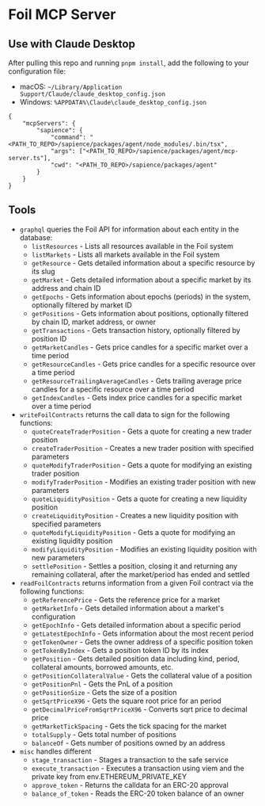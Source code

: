 # Foil MCP Server

## Use with Claude Desktop

After pulling this repo and running `pnpm install`, add the following to your configuration file:
* macOS: `~/Library/Application Support/Claude/claude_desktop_config.json`
* Windows: `%APPDATA%\Claude\claude_desktop_config.json`

```
{
    "mcpServers": {
        "sapience": {
            "command": "<PATH_TO_REPO>/sapience/packages/agent/node_modules/.bin/tsx",
            "args": ["<PATH_TO_REPO>/sapience/packages/agent/mcp-server.ts"],
            "cwd": "<PATH_TO_REPO>/sapience/packages/agent"
        }
    }
}
```

## Tools

* `graphql` queries the Foil API for information about each entity in the database:
  * `listResources` - Lists all resources available in the Foil system
  * `listMarkets` - Lists all markets available in the Foil system
  * `getResource` - Gets detailed information about a specific resource by its slug
  * `getMarket` - Gets detailed information about a specific market by its address and chain ID
  * `getEpochs` - Gets information about epochs (periods) in the system, optionally filtered by market ID
  * `getPositions` - Gets information about positions, optionally filtered by chain ID, market address, or owner
  * `getTransactions` - Gets transaction history, optionally filtered by position ID
  * `getMarketCandles` - Gets price candles for a specific market over a time period
  * `getResourceCandles` - Gets price candles for a specific resource over a time period
  * `getResourceTrailingAverageCandles` - Gets trailing average price candles for a specific resource over a time period
  * `getIndexCandles` - Gets index price candles for a specific market over a time period
* `writeFoilContracts` returns the call data to sign for the following functions:
  * `quoteCreateTraderPosition` - Gets a quote for creating a new trader position
  * `createTraderPosition` - Creates a new trader position with specified parameters
  * `quoteModifyTraderPosition` - Gets a quote for modifying an existing trader position
  * `modifyTraderPosition` - Modifies an existing trader position with new parameters
  * `quoteLiquidityPosition` - Gets a quote for creating a new liquidity position
  * `createLiquidityPosition` - Creates a new liquidity position with specified parameters
  * `quoteModifyLiquidityPosition` - Gets a quote for modifying an existing liquidity position
  * `modifyLiquidityPosition` - Modifies an existing liquidity position with new parameters
  * `settlePosition` - Settles a position, closing it and returning any remaining collateral, after the market/period has ended and settled
* `readFoilContracts` returns information from a given Foil contract via the following functions:
  * `getReferencePrice` - Gets the reference price for a market
  * `getMarketInfo` - Gets detailed information about a market's configuration
  * `getEpochInfo` - Gets detailed information about a specific period
  * `getLatestEpochInfo` - Gets information about the most recent period
  * `getTokenOwner` - Gets the owner address of a specific position token
  * `getTokenByIndex` - Gets a position token ID by its index
  * `getPosition` - Gets detailed position data including kind, period, collateral amounts, borrowed amounts, etc.
  * `getPositionCollateralValue` - Gets the collateral value of a position
  * `getPositionPnl` - Gets the PnL of a position
  * `getPositionSize` - Gets the size of a position
  * `getSqrtPriceX96` - Gets the square root price for an period
  * `getDecimalPriceFromSqrtPriceX96` - Converts sqrt price to decimal price
  * `getMarketTickSpacing` - Gets the tick spacing for the market
  * `totalSupply` - Gets total number of positions
  * `balanceOf` - Gets number of positions owned by an address
* `misc` handles different 
  * `stage_transaction` - Stages a transaction to the safe service
  * `execute_transaction` - Executes a transaction using viem and the private key from env.ETHEREUM_PRIVATE_KEY
  * `approve_token` - Returns the calldata for an ERC-20 approval
  * `balance_of_token` - Reads the ERC-20 token balance of an owner
